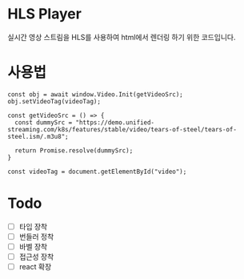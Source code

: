 # HLS Player

실시간 영상 스트림을 HLS를 사용하여 html에서 렌더링 하기 위한 코드입니다.

# 사용법

```tsx=
const obj = await window.Video.Init(getVideoSrc);
obj.setVideoTag(videoTag);
```

```
const getVideoSrc = () => {
  const dummySrc = "https://demo.unified-streaming.com/k8s/features/stable/video/tears-of-steel/tears-of-steel.ism/.m3u8";

  return Promise.resolve(dummySrc);
}

const videoTag = document.getElementById("video");
```

# Todo

- [ ] 타입 장착
- [ ] 번들러 정착
- [ ] 바벨 장착
- [ ] 접근성 장착
- [ ] react 확장
